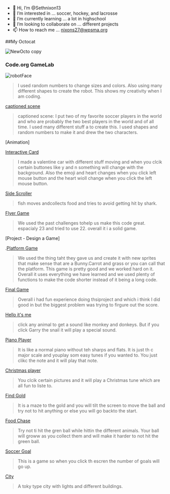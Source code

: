- 👋 Hi, I’m @Sethnixon13
- 👀 I’m interested in ... soccer, hockey, and lacrosse
- 🌱 I’m currently learning ... a lot in highschool
- 💞️ I’m looking to collaborate on ... different projects
- 📫 How to reach me ... nixons27@wpsma.org

##My Octocat

![NewOcto copy](https://github.com/Sethnixon13/Sethnixon13/assets/146843343/f6893bf9-6b05-409e-82db-04f584800ec0)

### Code.org GameLab
![robotFace](https://Sethnixon13.github.io/robotFace)
>  I used random numbers to change sizes and colors. Also using many different shapes to create the robot. This shows my creativity when I am coding.

[captioned scene](https://studio.code.org/projects/gamelab/Ks5FD1ZQlD4RcKuJeGaDtz8XD3lw6vmfZbNJrYyGCzY)
> captioned scene: I put two of my favorite soccer players in the world and who are probably the two best players in the world and of all time. I used many different stuff a to create this. I used shapes and random numbers to make it and drew the two characters.

[Animation]
>
[Interactive Card](https://studio.code.org/projects/gamelab/tOH7_cI0gnDAB6XI_k6QpMplG11qBUsbKS0X7ym0bN4)
> I made a valentine car with different stuff moving and when you clcik certain buttones like y and n something will change with the background. Also the emoji and heart changes when you click left mouse button and the heart wioll change when you click the left mouse button.

[Side Scroller](https://studio.code.org/projects/gamelab/CP_GY2XeKHZhw5J5YihxhKgGeFU5z7DIDlCD36Id83Y)
> fish moves andcollects food and tries to avoid getting hit by shark.

[Flyer Game](https://studio.code.org/projects/gamelab/ZuDhACIfXwrCPwmzz7Ohz9PYhvybxkLiiOpSCAQQfSs)
> We used the past challenges tohelp us make this code great. espacialy 23 and tried to use 22. overall it i a solid game.

[Project - Design a Game]


.[Platform Game](https://studio.code.org/projects/gamelab/iXVC7Ql4AIFH_pkbwHTrv0ge2JiYkULVZAiVFj8AANg)
> We used the thing taht they gave us and create it with new sprites that make sense that are a Bunny.Carrot and grass or you can call that the platform. This game is pretty good and we worked hard on it. Overall it uses everything we have learned and we used plenty of functions to make the code shorter instead of it being a long code.

[Final Game](https://studio.code.org/projects/gamelab/4VEzrF9eyo6ZOfHFVWrtgyf6OGxt8lEw5xbZbCQjLGk)
> Overall i had fun experience doing thsiproject and which i think I did good in but the biggest problem was trying to firgure out the score.

[Hello it's me](https://gallery.appinventor.mit.edu/?galleryid=4c46ab1f-8f4f-46f9-a8c8-ddb3492b2ad4)
> click any animal to get a sound like monkey and donkeys. But if you click Garry the snail it will play a special sound.

[Piano Player](https://gallery.appinventor.mit.edu/?galleryid=4f6493d0-8382-4b81-87ec-9abf6fb455b8)
> It is like a normal piano without teh sharps and flats. It is just th c major scale and youplay som easy tunes if you wanted to. You just clikc the note and it will play that note.

[Christmas player](https://gallery.appinventor.mit.edu/?galleryid=f70d0d4c-21ea-49ff-be2d-4ecd4649d29d)
> You clcik certain pictures and it will play a Christmas tune which are all fun to liste to.

[Find Gold](https://gallery.appinventor.mit.edu/?galleryid=61f8de15-6f64-4007-8aca-2218c08a517a)
> It is a maze to the gold and you will tilt the screen to move the ball and try not to hit anything or else you will go backto the start.

[Food Chase](https://gallery.appinventor.mit.edu/?galleryid=3221c0b0-3f67-45b5-aae4-8f4be3545027)
> Try not ti hit the gren ball while hittin the different animals. Your ball will groww as you collect them and will make it harder to not hit the green ball.

[Soccer Goal](https://academy.cs.cmu.edu/sharing/blueGoldfish2559)
> This is a game so when you click th escren the number of goals will go up.

[City](https://academy.cs.cmu.edu/sharing/peruPuppy5951)
> A toky type city with lights and different buildings.
